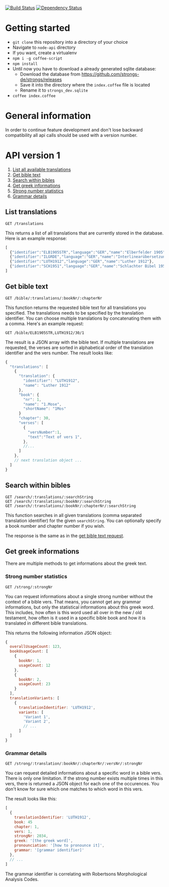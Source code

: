 [![Build Status](https://travis-ci.org/strongs-de/node-api.svg?branch=master)](https://travis-ci.org/strongs-de/node-api) [![Dependency Status](https://david-dm.org/strongs-de/node-api.svg)](https://david-dm.org/strongs-de/node-api)

# Getting started
- `git clone` this repository into a directory of your choice
- Navigate to `node-api` directory
- If you want, create a virtualenv
- `npm i -g coffee-script`
- `npm install`
- Until now you have to download a already generated sqlite database:
  - Download the database from https://github.com/strongs-de/strongs/releases
  - Save it into the directory where the `index.coffee` file is located
  - Rename it to `strongs_dev.sqlite`
- `coffee index.coffee`

# General information
In order to continue feature development and don't lose backward compatibility
all api calls should be used with a version number.

# API version 1
1. [List all available translations](#list-translations)
2. [Get bible text](#get-bible-text)
3. [Search within bibles](#search-within-bibles)
4. [Get greek informations](#get-greek-informations)
 1. [Strong number statistics](#strong-number-statistics)
 2. [Grammar details](#grammar-details)

## List translations

    GET /translations

This returns a list of all translations that are currently stored in the database. Here is an example response:

```javascript
[
  {"identifier":"ELB1905STR","language":"GER","name":"Elberfelder 1905"},
  {"identifier":"ILGRDE","language":"GER","name":"Interlinearübersetzung"},
  {"identifier":"LUTH1912","language":"GER","name":"Luther 1912"},
  {"identifier":"SCH1951","language":"GER","name":"Schlachter Bibel 1951 with Strong"}
]
```

## Get bible text

    GET /bible/:translations/:bookNr/:chapterNr

This function returns the requested bible text for all translations you specified. The translations needs to be specified by the translation identifier. You can choose multiple translations by concatenating them with a comma. Here's an example request:

    GET /bible/ELB1905STR,LUTH1912/30/1

The result is a JSON array with the bible text. If multiple translations are requested, the verses are sorted in alphabetical order of the translation identifier and the vers number. The result looks like:

```javascript
{
  "translations": [
    {
      "translation": {
        "identifier": "LUTH1912",
        "name": "Luther 1912"
      },
      "book": {
        "nr": 1,
        "name": "1.Mose",
        "shortName": "1Mos"
      }
      "chapter": 30,
      "verses": [
        {
          "versNumber":1,
          "text":"Text of vers 1",
        },
        //...
      ]
    },
    // next translation object ...
  ]
}
```

## Search within bibles

    GET /search/:translations/:searchString
    GET /search/:translations/:bookNr/:searchString
    GET /search/:translations/:bookNr/:chapterNr/:searchString

This function searches in all given translations (comma separated translation identifier) for the given `searchString`. You can optionally specify a book number and chapter number if you wish.

The response is the same as in the [get bible text request](#get-bible-text).

## Get greek informations
There are multiple methods to get informations about the greek text.

### Strong number statistics

    GET /strong/:strongNr

You can request informations about a single strong number without the context of a bible vers. That means, you cannot get any grammar informations, but only the statistical informations about this greek word. This includes, how often is this word used all over in the new / old testament, how often is it used in a specific bible book and how it is translated in different bible translations.

This returns the following information JSON object:

```javascript
{
  overallUsageCount: 123,
  bookUsageCount: [
    {
      bookNr: 1,
      usageCount: 12
    },
    {
      bookNr: 2,
      usageCount: 23
    }
  ],
  translationVariants: [
    {
      translationIdentifier: 'LUTH1912',
      variants: [
        'Variant 1',
        'Variant 2',
        // ...
      ]
  ]
}
```

### Grammar details

    GET /strong/:translation/:bookNr/:chapterNr/:versNr/:strongNr

You can request detailed informations about a specific word in a bible vers. There is only one limitation. If the strong number exists multiple times in this vers, there is returned a JSON object for each one of the occurences. You don't know for sure which one matches to which word in this vers.

The result looks like this:

```javascript
[
  {
    translationIdentifier: 'LUTH1912',
    book: 45
    chapter: 1,
    vers: 1,
    strongNr: 2034,
    greek: '[the greek word]',
    pronounciation: '[how to pronounce it]',
    grammar: '[grammar identifier]'
  },
  // ...
]
```

The grammar identifier is correlating with Robertsons Morphological Analysis Codes.
